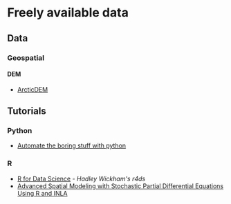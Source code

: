 # Freely available data

## Data
### Geospatial
#### DEM
* [ArcticDEM](https://www.pgc.umn.edu/data/arcticdem/)

## Tutorials
### Python
* [Automate the boring stuff with python](https://automatetheboringstuff.com/)

### R
* [R for Data Science](https://r4ds.had.co.nz/) - *Hadley Wickham's r4ds*
* [Advanced Spatial Modeling with Stochastic Partial Differential Equations Using R and INLA](https://becarioprecario.bitbucket.io/spde-gitbook/index.html)

